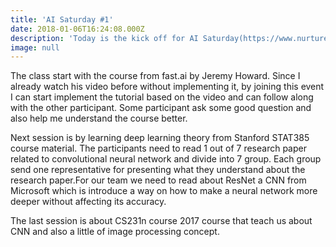 ```yaml
---
title: 'AI Saturday #1'
date: 2018-01-06T16:24:08.000Z
description: 'Today is the kick off for AI Saturday(https://www.nurture.ai/ai-saturdays)'
image: null
---
```

The class start with the course from fast.ai by Jeremy Howard. Since I already watch his video before without implementing it, by joining this event I can start implement the tutorial based on the video and can follow along with the other participant. Some participant ask some good question and also help me understand the course better.

Next session is by learning deep learning theory from Stanford STAT385 course material. The participants need to read 1 out of 7 research paper related to convolutional neural network and divide into 7 group. Each group send one representative for presenting what they understand about the research paper.For our team we need to read about ResNet a CNN from Microsoft which is introduce a way on how to make a neural network more deeper without affecting its accuracy.

The last session is about CS231n course 2017 course that teach us about CNN and also a little of image processing concept.


